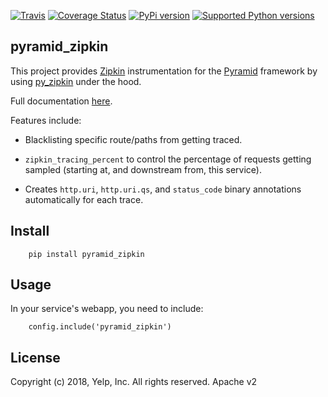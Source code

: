 [![Travis](https://img.shields.io/travis/Yelp/pyramid_zipkin.svg)](https://travis-ci.org/Yelp/pyramid_zipkin?branch=master)
[![Coverage Status](https://img.shields.io/coveralls/Yelp/pyramid_zipkin.svg)](https://coveralls.io/r/Yelp/pyramid_zipkin)
[![PyPi version](https://img.shields.io/pypi/v/pyramid_zipkin.svg)](https://pypi.python.org/pypi/pyramid_zipkin/)
[![Supported Python versions](https://img.shields.io/pypi/pyversions/pyramid_zipkin.svg)](https://pypi.python.org/pypi/pyramid_zipkin/)

pyramid_zipkin
--------------

This project provides [Zipkin](https://github.com/openzipkin/zipkin/wiki) instrumentation
for the [Pyramid](http://docs.pylonsproject.org/en/latest/docs/pyramid.html) framework by
using [py_zipkin](https://github.com/Yelp/py_zipkin) under the hood.

Full documentation [here](http://pyramid-zipkin.readthedocs.org/en/latest/).

Features include:

* Blacklisting specific route/paths from getting traced.

* `zipkin_tracing_percent` to control the percentage of requests getting sampled (starting at, and downstream from, this service).

* Creates `http.uri`, `http.uri.qs`, and `status_code` binary annotations automatically for each trace.

Install
-------

```
    pip install pyramid_zipkin
```

Usage
-----

In your service's webapp, you need to include:

```
    config.include('pyramid_zipkin')
```

License
-------

Copyright (c) 2018, Yelp, Inc. All rights reserved. Apache v2
